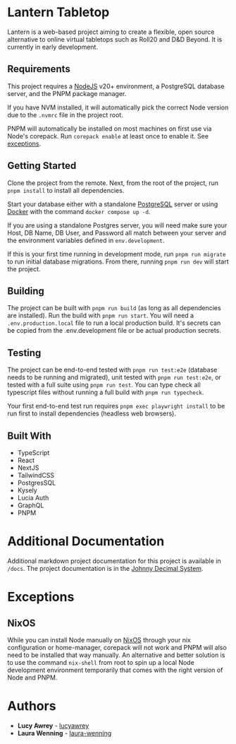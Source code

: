 # Lantern Tabletop

Lantern is a web-based project aiming to create a flexible, open source alternative to online virtual tabletops such as Roll20 and D&D Beyond. It is currently in early development.

## Requirements

This project requires a [NodeJS](https://nodejs.org/en) v20+ environment, a PostgreSQL database server, and the PNPM package manager.

If you have NVM installed, it will automatically pick the correct Node version due to the `.nvmrc` file in the project root.

PNPM will automatically be installed on most machines on first use via Node's corepack. Run `corepack enable` at least once to enable it. See [exceptions](#exceptions).

## Getting Started

Clone the project from the remote. Next, from the root of the project, run `pnpm install` to install all dependencies.

Start your database either with a standalone [PostgreSQL](https://www.postgresql.org/download) server or using [Docker](https://docs.docker.com/get-docker) with the command `docker compose up -d`.

If you are using a standalone Postgres server, you will need make sure your Host, DB Name, DB User, and Password all match between your server and the environment variables defined in `env.development`.

If this is your first time running in development mode, run `pnpm run migrate` to run initial database migrations. From there, running `pnpm run dev` will start the project.

## Building

The project can be built with `pnpm run build` (as long as all dependencies are installed). Run the build with `pnpm run start`. You will need a `.env.production.local` file to run a local production build. It's secrets can be copied from the .env.development file or be actual production secrets.

## Testing

The project can be end-to-end tested with `pnpm run test:e2e` (database needs to be running and migrated), unit tested with `pnpm run test:e2e`, or tested with a full suite using `pnpm run test`. You can type check all typescript files without running a full build with `pnpm run typecheck`.

Your first end-to-end test run requires `pnpm exec playwright install` to be run first to install dependencies (headless web browsers).

## Built With

- TypeScript
- React
- NextJS
- TailwindCSS
- PostgresSQL
- Kysely
- Lucia Auth
- GraphQL
- PNPM

# Additional Documentation

Additional markdown project documentation for this project is available in `/docs`. The project documentation is in the [Johnny Decimal System](https://johnnydecimal.com).

# Exceptions

## NixOS

While you can install Node manually on [NixOS](https://nixos.org) through your nix configuration or home-manager, corepack will not work and PNPM will also need to be installed that way manually. An alternative and better solution is to use the command `nix-shell` from root to spin up a local Node development environment temporarily that comes with the right version of Node and PNPM.

# Authors

- **Lucy Awrey** - [lucyawrey](https://github.com/lucyawrey)
- **Laura Wenning** - [laura-wenning](https://github.com/laura-wenning)
